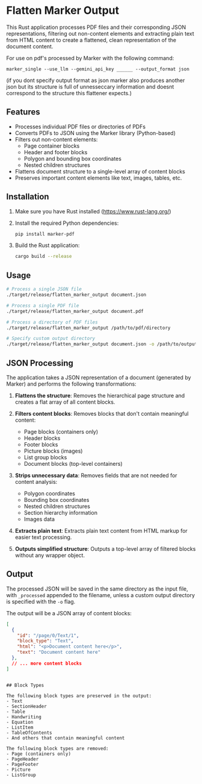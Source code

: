# Flatten Marker Output

This Rust application processes PDF files and their corresponding JSON representations, filtering out non-content elements and extracting plain text from HTML content to create a flattened, clean representation of the document content.

For use on pdf's processed by Marker with the following command:

 `marker_single --use_llm --gemini_api_key ______ --output_format json`


(if you dont specify output format as json marker also produces another json but its structure is full of unnesseccary information and doesnt correspond to the structure this flattener expects.)

## Features

- Processes individual PDF files or directories of PDFs
- Converts PDFs to JSON using the Marker library (Python-based)
- Filters out non-content elements:
  - Page container blocks
  - Header and footer blocks
  - Polygon and bounding box coordinates
  - Nested children structures
- Flattens document structure to a single-level array of content blocks
- Preserves important content elements like text, images, tables, etc.

## Installation

1. Make sure you have Rust installed (https://www.rust-lang.org/)
2. Install the required Python dependencies:
   ```bash
   pip install marker-pdf
   ```

3. Build the Rust application:
   ```bash
   cargo build --release
   ```

## Usage

```bash
# Process a single JSON file
./target/release/flatten_marker_output document.json

# Process a single PDF file
./target/release/flatten_marker_output document.pdf

# Process a directory of PDF files
./target/release/flatten_marker_output /path/to/pdf/directory

# Specify custom output directory
./target/release/flatten_marker_output document.json -o /path/to/output
```

## JSON Processing

The application takes a JSON representation of a document (generated by Marker) and performs the following transformations:

1. **Flattens the structure**: Removes the hierarchical page structure and creates a flat array of all content blocks.

2. **Filters content blocks**: Removes blocks that don't contain meaningful content:
   - Page blocks (containers only)
   - Header blocks
   - Footer blocks
   - Picture blocks (images)
   - List group blocks
   - Document blocks (top-level containers)

3. **Strips unnecessary data**: Removes fields that are not needed for content analysis:
   - Polygon coordinates
   - Bounding box coordinates
   - Nested children structures
   - Section hierarchy information
   - Images data

4. **Extracts plain text**: Extracts plain text content from HTML markup for easier text processing.

5. **Outputs simplified structure**: Outputs a top-level array of filtered blocks without any wrapper object.

## Output

The processed JSON will be saved in the same directory as the input file, with `_processed` appended to the filename, unless a custom output directory is specified with the `-o` flag.

The output will be a JSON array of content blocks:
```json
[
  {
    "id": "/page/0/Text/1",
    "block_type": "Text",
    "html": "<p>Document content here</p>",
    "text": "Document content here"
  },
  // ... more content blocks
]
```
```

## Block Types

The following block types are preserved in the output:
- Text
- SectionHeader
- Table
- Handwriting
- Equation
- ListItem
- TableOfContents
- And others that contain meaningful content

The following block types are removed:
- Page (containers only)
- PageHeader
- PageFooter
- Picture
- ListGroup